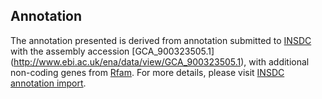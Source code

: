 
Annotation
----------

The annotation presented is derived from annotation submitted to
[INSDC](http://www.insdc.org) with the assembly accession [GCA\_900323505.1]
(http://www.ebi.ac.uk/ena/data/view/GCA_900323505.1),
with additional non-coding genes from
[Rfam](http://rfam.xfam.org/). For more details, please visit [INSDC
annotation import](http://ensemblgenomes.org/info/data/insdc_annotation).

